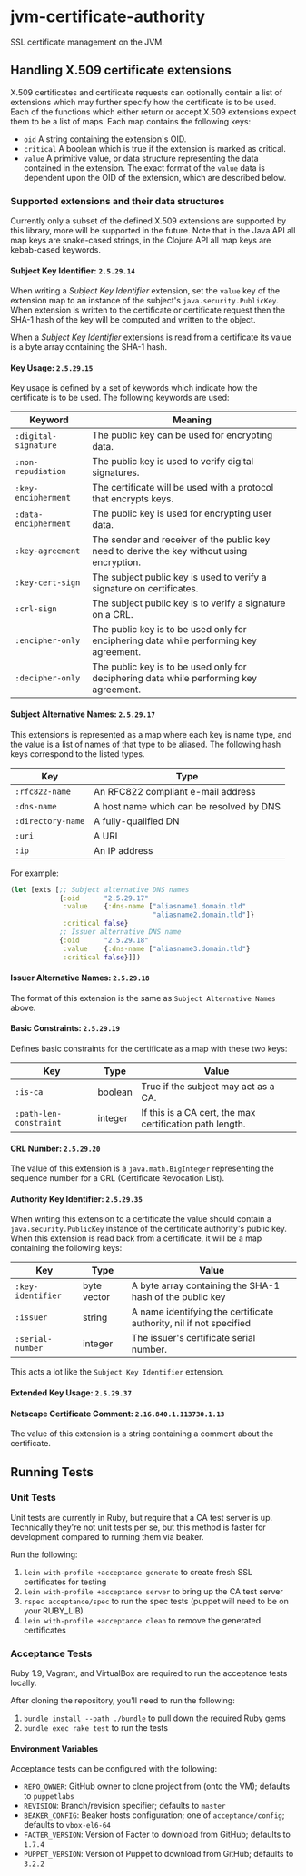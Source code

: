 # jvm-certificate-authority

SSL certificate management on the JVM.

## Handling X.509 certificate extensions

X.509 certificates and certificate requests can optionally contain a list of
extensions which may further specify how the certificate is to be used. Each of
the functions which either return or accept X.509 extensions expect them to
be a list of maps. Each map contains the following keys: 

* `oid` A string containing the extension's OID.
* `critical` A boolean which is true if the extension is marked as critical.
* `value` A primitive value, or data structure representing the data contained
          in the extension. The exact format of the `value` data is dependent
          upon the OID of the extension, which are described below.

### Supported extensions and their data structures

Currently only a subset of the defined X.509 extensions are supported by this 
library, more will be supported in the future. Note that in the Java API all 
map keys are snake-cased strings, in the Clojure API all map keys are kebab-cased
keywords.

#### Subject Key Identifier: `2.5.29.14`

When writing a _Subject Key Identifier_ extension, set the `value` key of the 
extension map to an instance of the subject's `java.security.PublicKey`. When
extension is written to the certificate or certificate request then the SHA-1
hash of the key will be computed and written to the object.

When a _Subject Key Identifier_ extensions is read from a certificate its value 
is a byte array containing the SHA-1 hash.

#### Key Usage: `2.5.29.15`

Key usage is defined by a set of keywords which indicate how the certificate is
to be used. The following keywords are used:

| Keyword              | Meaning                                                                                   |
|----------------------|-------------------------------------------------------------------------------------------|
| `:digital-signature` | The public key can be used for encrypting data.                                           |
| `:non-repudiation`   | The public key is used to verify digital signatures.                                      |
| `:key-encipherment`  | The certificate will be used with a protocol that encrypts keys.                          |
| `:data-encipherment` | The public key is used for encrypting user data.                                          |
| `:key-agreement`     | The sender and receiver of the public key need to derive the key without using encryption.|
| `:key-cert-sign`     | The subject public key is used to verify a signature on certificates.                     |
| `:crl-sign`          | The subject public key is to verify a signature on a CRL.                                 |
| `:encipher-only`     | The public key is to be used only for enciphering data while performing key agreement.    |
| `:decipher-only`     | The public key is to be used only for deciphering data while performing key agreement.    |

#### Subject Alternative Names: `2.5.29.17` 

This extensions is represented as a map where each key is name type, and the 
value is a list of names of that type to be aliased. The following hash keys
correspond to the listed types.

| Key               | Type                                     |
|-------------------|------------------------------------------|
| `:rfc822-name`    | An RFC822 compliant e-mail address       |
| `:dns-name`       | A host name which can be resolved by DNS |
| `:directory-name` | A fully-qualified DN                     |
| `:uri`            | A URI                                    |
| `:ip`             | An IP address                            |

For example: 

```clojure 
(let [exts [;; Subject alternative DNS names
            {:oid      "2.5.29.17"
             :value    {:dns-name ["aliasname1.domain.tld" 
                                   "aliasname2.domain.tld"]}
             :critical false}
            ;; Issuer alternative DNS name
            {:oid      "2.5.29.18"
             :value    {:dns-name ["aliasname3.domain.tld"}
             :critical false}]])        
```

#### Issuer Alternative Names: `2.5.29.18` 

The format of this extension is the same as `Subject Alternative Names` above.

#### Basic Constraints: `2.5.29.19`

Defines basic constraints for the certificate as a map with these two keys:

| Key                    | Type    | Value                                                   |
|------------------------|---------|---------------------------------------------------------|
| `:is-ca`               | boolean | True if the subject may act as a CA.                    |
| `:path-len-constraint` | integer | If this is a CA cert, the max certification path length.|

#### CRL Number: `2.5.29.20`

The value of this extension is a `java.math.BigInteger` representing the 
sequence number for a CRL (Certificate Revocation List). 

#### Authority Key Identifier: `2.5.29.35`

When writing this extension to a certificate the value should contain a
`java.security.PublicKey` instance of the certificate authority's public key. 
When this extension is read back from a certificate, it will be a map containing 
the following keys:
  
| Key                    | Type        | Value                                                             |
|------------------------|-------------|-------------------------------------------------------------------|
| `:key-identifier`      | byte vector | A byte array containing the SHA-1 hash of the public key          |
| `:issuer`              | string      | A name identifying the certificate authority, nil if not specified| 
| `:serial-number`       | integer     | The issuer's certificate serial number.                           |

This acts a lot like the `Subject Key Identifier` extension. 

#### Extended Key Usage: `2.5.29.37` 

#### Netscape Certificate Comment: `2.16.840.1.113730.1.13`

The value of this extension is a string containing a comment about the 
certificate. 

## Running Tests

### Unit Tests

Unit tests are currently in Ruby, but require that a CA test server is up.
Technically they're not unit tests per se, but this method is faster for development
compared to running them via beaker.

Run the following:

1. `lein with-profile +acceptance generate` to create fresh SSL certificates for testing
2. `lein with-profile +acceptance server` to bring up the CA test server
3. `rspec acceptance/spec` to run the spec tests (puppet will need to be on your RUBY_LIB)
4. `lein with-profile +acceptance clean` to remove the generated certificates

### Acceptance Tests

Ruby 1.9, Vagrant, and VirtualBox are required to run the acceptance tests locally.

After cloning the repository, you'll need to run the following:

1. `bundle install --path ./bundle` to pull down the required Ruby gems
2. `bundle exec rake test` to run the tests

#### Environment Variables

Acceptance tests can be configured with the following:

* `REPO_OWNER`: GitHub owner to clone project from (onto the VM); defaults to `puppetlabs`
* `REVISION`: Branch/revision specifier; defaults to `master`
* `BEAKER_CONFIG`: Beaker hosts configuration; one of `acceptance/config`; defaults to `vbox-el6-64`
* `FACTER_VERSION`: Version of Facter to download from GitHub; defaults to `1.7.4`
* `PUPPET_VERSION`: Version of Puppet to download from GitHub; defaults to `3.2.2`
